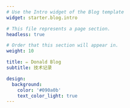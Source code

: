 ```yaml
---
# Use the Intro widget of the Blog template
widget: starter.blog.intro

# This file represents a page section.
headless: true

# Order that this section will appear in.
weight: 10

title: ✏️ Donald Blog
subtitle: 技术记录

design:
  background:
    color: '#090a0b'
    text_color_light: true
---
```

